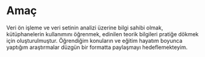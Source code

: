 # Amaç
Veri ön işleme ve veri setinin analizi üzerine bilgi sahibi olmak, kütüphanelerin kullanımını öğrenmek, edinilen teorik bilgileri pratiğe dökmek için oluşturulmuştur. Öğrendiğim konuların ve eğitim hayatım boyunca yaptığım araştırmalar düzgün bir formatta paylaşmayı hedeflemekteyim.
